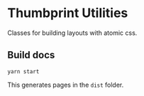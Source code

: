# Thumbprint Utilities

Classes for building layouts with atomic css.

## Build docs

```
yarn start
```

This generates pages in the `dist` folder.
